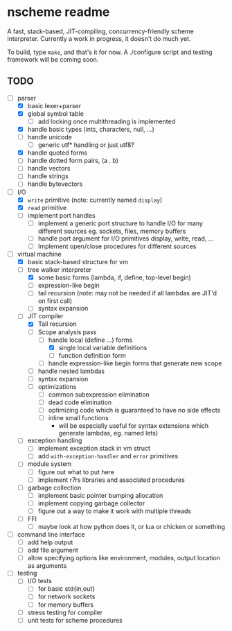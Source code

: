 nscheme readme
==============

A fast, stack-based, JIT-compiling, concurrency-friendly scheme interpreter.
Currently a work in progress, it doesn't do much yet.

To build, type `make`, and that's it for now. A ./configure script and testing
framework will be coming soon.

## TODO
- [ ] parser
    - [x] basic lexer+parser
    - [x] global symbol table
        - [ ] add locking once multithreading is implemented
    - [x] handle basic types (ints, characters, null, ...)
    - [ ] handle unicode
        - [ ] generic utf* handling or just utf8?
    - [x] handle quoted forms
    - [ ] handle dotted form pairs, (a . b)
    - [ ] handle vectors
    - [ ] handle strings
    - [ ] handle bytevectors
- [ ] I/O
    - [x] `write` primitive (note: currently named `display`)
    - [x] `read` primitive 
    - [ ] implement port handles
        - [ ] implement a generic port structure to handle I/O for many different
              sources eg. sockets, files, memory buffers
        - [ ] handle port argument for I/O primitives display, write, read, ...
        - [ ] Implement open/close procedures for different sources
- [ ] virtual machine
    - [x] basic stack-based structure for vm
    - [ ] tree walker interpreter
        - [x] some basic forms (lambda, if, define, top-level begin)
        - [ ] expression-like begin
        - [ ] tail recursion (note: may not be needed if all lambdas are JIT'd on first call)
        - [ ] syntax expansion
    - [ ] JIT compiler
        - [x] Tail recursion
        - [ ] Scope analysis pass
            - [ ] handle local (define ...) forms
                - [x] single local variable definitions
                - [ ] function definition form
            - [ ] handle expression-like begin forms that generate new scope
        - [ ] handle nested lambdas
        - [ ] syntax expansion
        - [ ] optimizations
            - [ ] common subexpression elimination
            - [ ] dead code elimination
            - [ ] optimizing code which is guaranteed to have no side effects
            - [ ] inline small functions
                - will be especially useful for syntax extensions
                  which generate lambdas, eg. named lets)
    - [ ] exception handling
        - [ ] implement exception stack in vm struct
        - [ ] add `with-exception-handler` and `error` primitives
    - [ ] module system
        - [ ] figure out what to put here
        - [ ] implement r7rs libraries and associated procedures
    - [ ] garbage collection
        - [ ] implement basic pointer bumping allocation
        - [ ] implement copying garbage collector
        - [ ] figure out a way to make it work with multiple threads
    - [ ] FFI
        - [ ] maybe look at how python does it, or lua or chicken or something
- [ ] command line interface
    - [ ] add help output
    - [ ] add file argument
    - [ ] allow specifying options like environment, modules, output location as arguments
- [ ] testing
    - [ ] I/O tests
        - [ ] for basic std{in,out}
        - [ ] for network sockets
        - [ ] for memory buffers
    - [ ] stress testing for compiler
    - [ ] unit tests for scheme procedures
